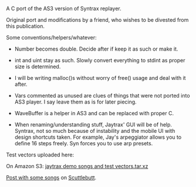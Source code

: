 A C port of the AS3 version of Syntrax replayer.

Original port and modifications by a friend, who wishes to be divested from this publication.

Some conventions/helpers/whatever:
* Number becomes double. Decide after if keep it as such or make it.

* int and uint stay as such. Slowly convert everything to stdint as proper size is determined.

* I will be writing malloc()s without worry of free() usage and deal with it after.

* Vars commented as unused are clues of things that were not ported into AS3 player. I say leave them as is for later piecing.

* WaveBuffer is a helper in AS3 and can be replaced with proper C.
  
* When renaming/understanding stuff, Jaytrax' GUI will be of help. Syntrax, not so much because of instability and the mobile UI with design shortcuts taken. For example, Jay's arpeggiator allows you to define 16 steps freely. Syn forces you to use arp presets.

Test vectors uploaded here:

On Amazon S3: [jaytrax demo songs and test vectors.tar.xz](https://f.losno.co/jaytrax_demo_songs_and_test_vectors.tar.xz)

[Post with some songs](http://viewer.scuttlebot.io/%25Be%2BwDtlXz%2BL7fXnCqNUl7eDOGVOJ4gqr%2B2p1REheS98%3D.sha256) on [Scuttlebutt](https://www.scuttlebutt.nz).
